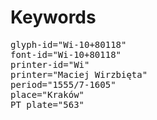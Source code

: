 # Keywords
<pre>
glyph-id="Wi-10+80118"
font-id="Wi-10+80118"
printer-id="Wi"
printer="Maciej Wirzbięta"
period="1555/7-1605"
place="Kraków"
PT plate="563"
</pre>
